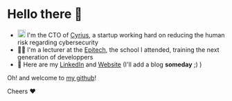 # Hello there 👋

- <img src="https://user-images.githubusercontent.com/1637101/188271829-5d4d2abf-a1a3-4c54-969f-cf6bb3be9275.png" height="18px"/> I'm the CTO of [Cyrius](https://cyrius.co), a startup working hard on reducing the human risk regarding cybersecurity
- :teacher: I'm a lecturer at the [Epitech](https://epitech.eu), the school I attended, training the next generation of developpers
- 📇 Here are my [LinkedIn](https://linkedin.com/in/forandquentin) and [Website](https://quentin.forand.fr) (I'll add a blog **someday** ;) )

Oh! and welcome to [my github](https://github.com/qntfrd?tab=repositories&type=source)!

Cheers :heart:
